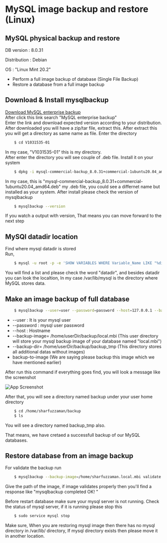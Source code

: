 
# MySQL image backup and restore (Linux)

## MySQL physical backup and restore
DB version : 8.0.31  

Distribution : Debian  

OS : "Linux Mint 20.2" 
- Perform a full image backup of database (Single File Backup)
- Restore a database from a full image backup 


## Download & Install mysqlbackup

[Download MySQL enterprise backup](https://edelivery.oracle.com/osdc/faces/SoftwareDelivery)  
After click this link search "MySQL enterprise backup"  
Enter the link and download expected version according to your distribution.
After downloaded you will have a zip/tar file, extract this. After extract this you will get a directory as same name as file. Enter the directory
```bash
    $ cd V1031535-01
```
In my case, "V1031535-01" this is my directory.  
After enter the directory you will see couple of .deb file. Install it on your system
```bash
    $ dpkg -i mysql-commercial-backup_8.0.31+commercial-1ubuntu20.04_amd64.deb
```
In my case, this is "mysql-commercial-backup_8.0.31+commercial-1ubuntu20.04_amd64.deb" my .deb file, you could see a differnet name but installed as your system.
After install please check the version of mysqlbackup
```bash
    $ mysqlbackup --version
```
If you watch a output with version, That means you can move forward to the next step
## MySQl datadir location
Find where mysql datadir is stored  
Run,
```bash 
    $ mysql -u root -p -e 'SHOW VARIABLES WHERE Variable_Name LIKE "%dir"'
```
You will find a list and please check the word "datadir", and besides datadir you can look the localtion, In my case /var/lib/mysql is the directory where MySQL stores data.
## Make an image backup of full database
```bash
    $ mysqlbackup --user=user --password=password --host=127.0.0.1 --backup-image=/home/sharfuzzaman/backup/local.mbi --backup-dir=/home/sharfuzzaman/backup/backup_tmp backup-to-image
```

- --user : It is your mysql user
- --password : mysql user password
- --host : Hostname
- --backup-image= /home/userDir/backup/local.mbi (This user directory will store your mysql backup image of your database named "local.mbi")
- --backup-dir= /home/userDir/backup/backup_tmp (This directory stores all additional datas without images)
- backup-to-image (We are saying please backup this image which we have mentioned earlier)

After run this command if everything goes find, you will look a message like the screenshot

![App Screenshot](https://github.com/sharfuzzaman/backup_restore_mysql_db_image_full/blob/main/backup-completed.png)

After that, you will see a directory named backup under your user home directory
```bash
    $ cd /home/sharfuzzaman/backup
    $ ls
```
You will see a directory named backup_tmp also.

That means, we have cretaed a successfull backup of our MySQL databases.

## Restore database from an image backup
For validate the backup run 
```bash
    $ mysqlbackup --backup-image=/home/sharfuzzaman.local.mbi validate
```
Give the path of the image, if image validates properly then you'll find a response like "mysqlbackup completed OK!
"

Before restart database make sure your mysql server is not running. Check the status of mysql server, if it is running please stop this
```bash
    $ sudo service mysql stop
```
Make sure, When you are restoring mysql image then there has no mysql directory in  /var/lib/ directory, If mysql directory exists then please move it in another location.

